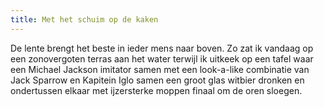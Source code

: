 ```yaml
---
title: Met het schuim op de kaken
---
```

De lente brengt het beste in ieder mens naar boven. Zo zat ik vandaag op een zonovergoten terras aan het water terwijl ik uitkeek op een tafel waar een Michael Jackson imitator samen met een look-a-like combinatie van Jack Sparrow en Kapitein Iglo samen een groot glas witbier dronken en ondertussen elkaar met ijzersterke moppen finaal om de oren sloegen.
